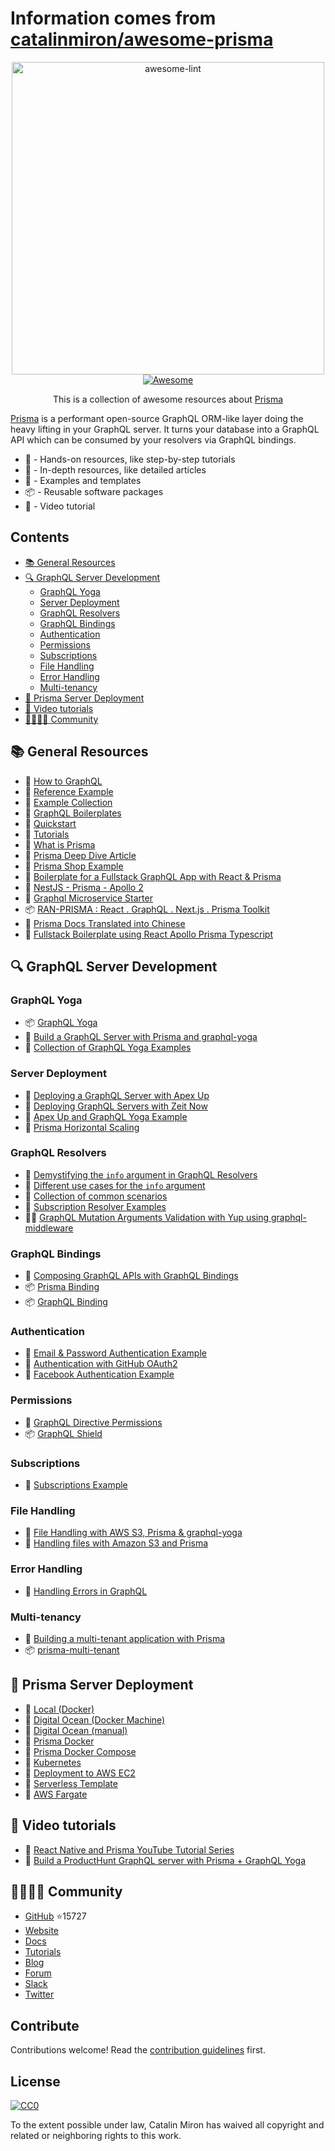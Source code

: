 # Information comes from [catalinmiron/awesome-prisma](https://github.com/catalinmiron/awesome-prisma)
<div align='center'>
  	<img width="500" src="logo.svg" alt="awesome-lint">
  <br>
  <a href='https://awesome.re'>
	  <img src='https://awesome.re/badge.svg' alt='Awesome'>
  </a>
  <p>This is a collection of awesome resources about <a href='https://www.prisma.io/' title='Build a GraphQL server with any database'>Prisma</a></p>
</div>

[Prisma](https://www.prisma.io/ 'Build a GraphQL server with any database') is a performant open-source GraphQL ORM-like layer doing the heavy lifting in your GraphQL server. It turns your database into a GraphQL API which can be consumed by your resolvers via GraphQL bindings.

- :hammer: - Hands-on resources, like step-by-step tutorials
- :open_book: - In-depth resources, like detailed articles
- :eyes: - Examples and templates
- :package: - Reusable software packages
- :movie_camera: - Video tutorial

## Contents

- [:books: General Resources](#books-general-resources)
- [:mag: GraphQL Server Development](#mag-graphql-server-development)
  - [GraphQL Yoga](#graphql-yoga)
  - [Server Deployment](#server-deployment)
  - [GraphQL Resolvers](#graphql-resolvers)
  - [GraphQL Bindings](#graphql-bindings)
  - [Authentication](#authentication)
  - [Permissions](#permissions)
  - [Subscriptions](#subscriptions)
  - [File Handling](#file-handling)
  - [Error Handling](#error-handling)
  - [Multi-tenancy](#multi-tenancy)
- [:small_red_triangle: Prisma Server Deployment](#small_red_triangle-prisma-server-deployment)
- [:movie_camera: Video tutorials](#movie_camera-video-tutorials)
- [:family_man_woman_girl_boy: Community](#family_man_woman_girl_boy-community)

## :books: General Resources

- :hammer: [How to GraphQL](https://www.howtographql.com/ 'The Fullstack Tutorial for GraphQL')
- :eyes: [Reference Example](https://github.com/graphcool/graphql-server-example 'GraphQL server example (Airbnb clone) using Prisma, `graphql-yoga` & `prisma-binding`.')
- :eyes: [Example Collection](https://github.com/prisma/prisma-examples 'Wide range of generally useful examples.')
- :eyes: [GraphQL Boilerplates](https://github.com/graphql-boilerplates/ 'Collection of production-ready GraphQL boilerplate projects.')
- :hammer: [Quickstart](https://www.prisma.io/docs/get-started/01-setting-up-prisma-demo-server-JAVASCRIPT-a001/ 'The fastest way to get up and running with Prisma, for backend and frontend developers.')
- :hammer: [Tutorials](https://www.prisma.io/tutorials/ 'Step-by-step tutorials and articles to help people get the most out of the Prisma ecosystem.')
- :open_book: [What is Prisma](https://www.prisma.io/docs/understand-prisma/prisma-introduction-what-why-how-j9ff/#what-is-prisma)
- :open_book: [Prisma Deep Dive Article](https://divu.in/prisma-deep-dive-3162dea2820c)
- :eyes: [Prisma Shop Example](https://github.com/KATT/shop 'Full-stack React/Prisma/TS/GraphQL E-Commerce Example')
- :eyes: [Boilerplate for a Fullstack GraphQL App with React & Prisma](https://github.com/alan345/naperg 'Node Apollo Prisma Express React GraphQL')
- :eyes: [NestJS - Prisma - Apollo 2](https://github.com/awesome-graphql-space/server-nestjs 'Bootstrap your Nestjs Prisma app within seconds')
- :eyes: [Graphql Microservice Starter](https://github.com/berstend/graphql-microservice-starter 'Nextgen backend stack using independent GraphQL services')
- :package: [RAN-PRISMA : React . GraphQL . Next.js . Prisma Toolkit](https://github.com/mshameer/ran-with-prisma 'RAN-PRISMA : React . GraphQL . Next.js . Prisma Toolkit')
- :open_book: [Prisma Docs Translated into Chinese](https://prisma.1wire.com/)
- :eyes: [Fullstack Boilerplate using React Apollo Prisma Typescript](https://github.com/DylanMerigaud/react-prisma-typescript-fullstack)

## :mag: GraphQL Server Development

### GraphQL Yoga

- :package: [GraphQL Yoga](https://github.com/prisma/graphql-yoga 'Fully-featured GraphQL Server with focus on easy setup, performance & great developer experience')
- :hammer: [Build a GraphQL Server with Prisma and graphql-yoga](https://www.prisma.io/docs/get-started/03-build-graphql-servers-with-prisma-TYPESCRIPT-t201/)
- :eyes: [Collection of GraphQL Yoga Examples](https://github.com/prisma/graphql-yoga/tree/master/examples)

### Server Deployment

- :hammer: [Deploying a GraphQL Server with Apex Up](https://www.prisma.io/tutorials/deploy-a-graphql-server-with-apex-up-cs05/)
- :hammer: [Deploying GraphQL Servers with Zeit Now](https://www.prisma.io/tutorials/deploy-a-graphql-server-with-zeit-now-cs04/)
- :eyes: [Apex Up and GraphQL Yoga Example](https://github.com/maxdarque/up-graphql-yoga-server-example 'Tutorial on how deploy your graphql-yoga server on AWS Lambda with Apex Up')
- :open_book: [Prisma Horizontal Scaling](https://techblog.commercetools.com/prisma-horizontal-scaling-a-practical-guide-3a05833d4fc3 'Prisma Horizontal Scaling: a practical guide')

### GraphQL Resolvers

- :open_book: [Demystifying the `info` argument in GraphQL Resolvers](https://www.prisma.io/blog/graphql-server-basics-demystifying-the-info-argument-in-graphql-resolvers-6f26249f613a/)
- :open_book: [Different use cases for the `info` argument](https://www.prisma.io/forum/t/querying-specific-fields-in-db-from-local-service-with-prisma/2075/4)
- :eyes: [Collection of common scenarios](https://github.com/graphql-boilerplates/node-graphql-server/issues/35)
- :eyes: [Subscription Resolver Examples](https://github.com/prisma/prisma-binding/issues/78)
- :open_book::hammer: [GraphQL Mutation Arguments Validation with Yup using graphql-middleware](https://medium.com/@jonathancardoso/graphql-mutation-arguments-validation-with-yup-using-graphql-middleware-645822fb748)

### GraphQL Bindings

- :open_book: [Composing GraphQL APIs with GraphQL Bindings](https://www.prisma.io/blog/reusing-and-composing-graphql-apis-with-graphql-bindings-80a4aa37cff5/)
- :package: [Prisma Binding](https://github.com/prisma/prisma-binding)
- :package: [GraphQL Binding](https://github.com/graphql-binding/graphql-binding)

### Authentication

- :eyes: [Email & Password Authentication Example](https://github.com/prisma/prisma-examples/tree/master/node/graphql-auth)
- :hammer: [Authentication with GitHub OAuth2](https://medium.com/@maticzavadlal/graphcool-1-0-example-series-authentication-282f274b8343)
- :eyes: [Facebook Authentication Example](https://github.com/harrisrobin/prisma-facebook-auth-example)

### Permissions

- :open_book: [GraphQL Directive Permissions](https://www.prisma.io/blog/graphql-directive-permissions-authorization-made-easy-54c076b5368e/)
- :package: [GraphQL Shield](https://github.com/maticzav/graphql-shield)

### Subscriptions

- :eyes: [Subscriptions Example](https://github.com/prisma/prisma-examples/tree/master/node/graphql-subscriptions)

### File Handling

- :open_book: [File Handling with AWS S3, Prisma & graphql-yoga](https://www.prisma.io/forum/t/graphql-file-handling-with-aws-s3-prisma-graphql-yoga/2779)
- :open_book: [Handling files with Amazon S3 and Prisma](https://medium.com/@maticzavadlal/graphcool-1-0-examples-series-file-api-3b16b4b8785f)

### Error Handling

- :open_book: [Handling Errors in GraphQL](https://dev.to/andre/handling-errors-in-graphql--2ea3)

### Multi-tenancy

- :hammer: [Building a multi-tenant application with Prisma](https://medium.zenika.com/building-a-multi-tenant-application-with-prisma-11bf890304d6)
- :package: [prisma-multi-tenant](https://github.com/Errorname/prisma-multi-tenant)

## :small_red_triangle: Prisma Server Deployment

- :hammer: [Local (Docker)](<https://www.prismagraphql.com/docs/tutorials/cluster-deployment/local-(docker)-meemaesh3k>)
- :hammer: [Digital Ocean (Docker Machine)](https://www.prisma.io/tutorials/deploy-prisma-to-digitalocean-with-docker-machine-ct06)
- :hammer: [Digital Ocean (manual)](https://www.prisma.io/tutorials/deploy-prisma-to-digitalocean-ct12/)
- :eyes: [Prisma Docker](https://github.com/maxdarque/prisma-docker)
- :eyes: [Prisma Docker Compose](https://github.com/akoenig/prisma-docker-compose/)
- :hammer: [Kubernetes](https://www.prisma.io/tutorials/deploy-prisma-to-kubernetes-ct13/)
- :hammer: [Deployment to AWS EC2](https://www.graph.cool/forum/t/deployment-of-prisma-to-aws-ec2/2880?u=nilan)
- :eyes: [Serverless Template](https://www.graph.cool/forum/t/minimal-serverless-prisma-project-template/2827?u=nilan)
- :hammer: [AWS Fargate](https://www.prisma.io/tutorials/deploy-prisma-to-aws-fargate-ct14/)

## :movie_camera: Video tutorials

- :movie_camera: [React Native and Prisma YouTube Tutorial Series](https://www.youtube.com/watch?v=nyE6shIRzxM&list=PLN3n1USn4xlmqhVdKMurNREwtiUpq-SFy 'Introduction for an eCommerce app built with React Native and Prisma GraphQL')
- :movie_camera: [Build a ProductHunt GraphQL server with Prisma + GraphQL Yoga](https://www.youtube.com/watch?v=-n30pzgnkW0&list=PLs2PzMqLzi7Xmx44xTLfOBCwCAxVgQvE* 'Overview: Build a ProductHunt GraphQL server with Prisma + GraphQL Yoga')

## :family_man_woman_girl_boy: Community

- [GitHub](https://github.com/prisma/prisma) :star:15727
- [Website](https://www.prisma.io)
- [Docs](https://www.prisma.io/docs/)
- [Tutorials](https://www.prisma.io/tutorials)
- [Blog](https://www.prisma.io/blog/)
- [Forum](https://www.prisma.io/forum/)
- [Slack](https://slack.prisma.io/)
- [Twitter](https://twitter.com/prisma)

## Contribute

Contributions welcome! Read the [contribution guidelines](contributing.md) first.

## License

[![CC0](http://mirrors.creativecommons.org/presskit/buttons/88x31/svg/cc-zero.svg)](http://creativecommons.org/publicdomain/zero/1.0)

To the extent possible under law, Catalin Miron has waived all copyright and
related or neighboring rights to this work.

